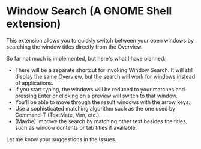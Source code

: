 Window Search (A GNOME Shell extension)
=======================================

This extension allows you to quickly switch between your open windows by searching
the window titles directly from the Overview.

So far not much is implemented, but here's what I have planned:

- There will be a separate shortcut for invoking Window Search. It will still display
  the same Overview, but the search will work for windows instead of applications.
- If you start typing, the windows will be reduced to your matches and pressing
  Enter or clicking on a preview will switch to that window.
- You'll be able to move through the result windows with the arrow keys.
- Use a sophisticated matching algorithm such as the one used by Command-T (TextMate,
  Vim, etc.).
- (Maybe) Improve the search by matching other text besides the titles, such as
  window contents or tab titles if available.

Let me know your suggestions in the Issues.
